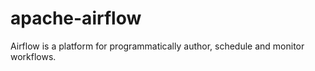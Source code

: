 # apache-airflow
Airflow is a platform for programmatically author, schedule and monitor workflows.
